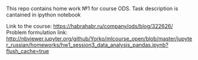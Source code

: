 This repo contains home work №1 for course ODS. Task description is cantained in ipython notebook

Link to the course: https://habrahabr.ru/company/ods/blog/322626/
Problem formulation link: http://nbviewer.jupyter.org/github/Yorko/mlcourse_open/blob/master/jupyter_russian/homeworks/hw1_session3_data_analysis_pandas.ipynb?flush_cache=true
